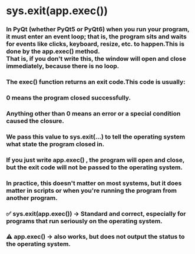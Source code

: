 # sys.exit(app.exec())
### In PyQt (whether PyQt5 or PyQt6) when you run your program, it must enter an event loop; that is, the program sits and waits for events like clicks, keyboard, resize, etc. to happen.This is done by the app.exec() method.<br>That is, if you don't write this, the window will open and close immediately, because there is no loop.<br>

### The exec() function returns an exit code.This code is usually:
### 0 means the program closed successfully.

### Anything other than 0 means an error or a special condition caused the closure.

### We pass this value to sys.exit(...) to tell the operating system what state the program closed in.

### If you just write app.exec() , the program will open and close, but the exit code will not be passed to the operating system.

### In practice, this doesn't matter on most systems, but it does matter in scripts or when you're running the program from another program.

### ✅ sys.exit(app.exec()) → Standard and correct, especially for programs that run seriously on the operating system.

### ⚠️ app.exec() → also works, but does not output the status to the operating system.